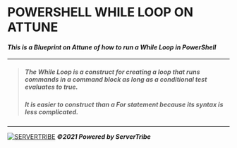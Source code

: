 # **POWERSHELL WHILE LOOP ON ATTUNE**
#### ***This is a Blueprint on Attune of how to run a While Loop in PowerShell***
---
> ##### *The While Loop is a construct for creating a loop that runs commands in a command block as long as a conditional test evaluates to true.*
> ##### *It is easier to construct than a For statement because its syntax is less complicated.*
---
[![SERVERTRIBE](https://www.servertribe.com/wp-content/themes/mars/assets/images/attune_logo.svg)](https://www.servertribe.com/)
***&copy;2021 Powered by ServerTribe***